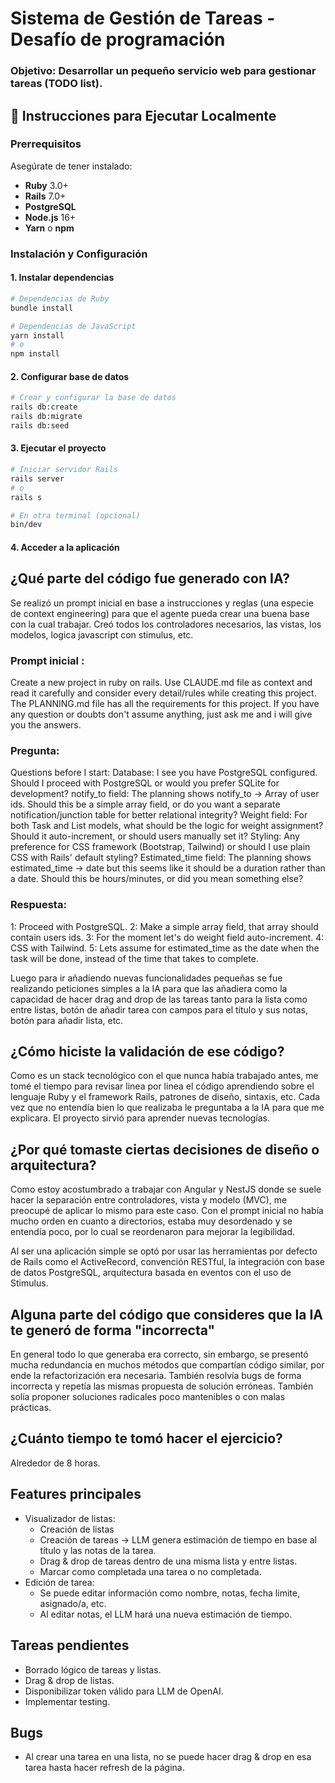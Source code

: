 # Sistema de Gestión de Tareas - Desafío de programación

### **Objetivo**: Desarrollar un pequeño servicio web para gestionar tareas (TODO list).

## 🚀 **Instrucciones para Ejecutar Localmente**

### **Prerrequisitos**
Asegúrate de tener instalado:
- **Ruby** 3.0+ 
- **Rails** 7.0+
- **PostgreSQL**
- **Node.js** 16+
- **Yarn** o **npm**

### **Instalación y Configuración**

#### **1. Instalar dependencias**
```bash
# Dependencias de Ruby
bundle install

# Dependencias de JavaScript
yarn install
# o
npm install
```

#### **2. Configurar base de datos**
```bash
# Crear y configurar la base de datos
rails db:create
rails db:migrate
rails db:seed
```

#### **3. Ejecutar el proyecto**
```bash
# Iniciar servidor Rails
rails server
# o
rails s

# En otra terminal (opcional)
bin/dev
```

#### **4. Acceder a la aplicación**

## ¿Qué parte del código fue generado con IA?

Se realizó un prompt inicial en base a instrucciones y reglas (una especie de context engineering) para que el agente pueda crear una buena base con la cual trabajar. Creó todos los controladores necesarios, las vistas, los modelos, logica javascript con stimulus, etc. 

### Prompt inicial :
Create a new project in ruby on rails. Use CLAUDE.md file as context and read it carefully and consider every detail/rules while creating this project. The PLANNING.md file has all the requirements for this project. If you have any question or doubts don't assume anything, just ask me and i will give you the answers.

### Pregunta:
Questions before I start:
Database: I see you have PostgreSQL configured. Should I proceed with PostgreSQL or would you prefer SQLite for development?
notify_to field: The planning shows notify_to -> Array of user ids. Should this be a simple array field, or do you want a separate notification/junction table for better relational integrity?
Weight field: For both Task and List models, what should be the logic for weight assignment? Should it auto-increment, or should users manually set it?
Styling: Any preference for CSS framework (Bootstrap, Tailwind) or should I use plain CSS with Rails' default styling?
Estimated_time field: The planning shows estimated_time -> date but this seems like it should be a duration rather than a date. Should this be hours/minutes, or did you mean something else?

### Respuesta:
1: Proceed with PostgreSQL. 2: Make a simple array field, that array should contain users ids. 3: For the moment let's do weight field auto-increment. 4: CSS with Tailwind. 5: Lets assume for estimated_time as the date when the task will be done, instead of the time that takes to complete.

Luego para ir añadiendo nuevas funcionalidades pequeñas se fue realizando peticiones simples a la IA para que las añadiera como la capacidad de hacer drag and drop de las tareas tanto para la lista como entre listas, botón de añadir tarea con campos para el título y sus notas, botón para añadir lista, etc.

## ¿Cómo hiciste la validación de ese código?

Como es un stack tecnológico con el que nunca había trabajado antes, me tomé el tiempo para revisar linea por linea el código aprendiendo sobre el lenguaje Ruby y el framework Rails, patrones de diseño, sintaxis, etc. Cada vez que no entendía bien lo que realizaba le preguntaba a la IA para que me explicara. El proyecto sirvió para aprender nuevas tecnologías.

## ¿Por qué tomaste ciertas decisiones de diseño o arquitectura?

Como estoy acostumbrado a trabajar con Angular y NestJS donde se suele hacer la separación entre controladores, vista y modelo (MVC), me preocupé de aplicar lo mismo para este caso. Con el prompt inicial no había mucho orden en cuanto a directorios, estaba muy desordenado y se entendía poco, por lo cual se reordenaron para mejorar la legibilidad.

Al ser una aplicación simple se optó por usar las herramientas por defecto de Rails como el ActiveRecord, convención RESTful, la integración con base de datos PostgreSQL, arquitectura basada en eventos con el uso de Stimulus.

## Alguna parte del código que consideres que la IA te generó de forma "incorrecta"

En general todo lo que generaba era correcto, sin embargo, se presentó mucha redundancia en muchos métodos que compartían código similar, por ende la refactorización era necesaria. También resolvía bugs de forma incorrecta y repetía las mismas propuesta de solución erróneas. También solía proponer soluciones radicales poco mantenibles o con malas prácticas.

## ¿Cuánto tiempo te tomó hacer el ejercicio?

Alrededor de 8 horas.

## Features principales

- Visualizador de listas:
  - Creación de listas
  - Creación de tareas -> LLM genera estimación de tiempo en base al título y las notas de la tarea.
  - Drag & drop de tareas dentro de una misma lista y entre listas.
  - Marcar como completada una tarea o no completada.
- Edición de tarea:
  - Se puede editar información como nombre, notas, fecha limite, asignado/a, etc.
  - Al editar notas, el LLM hará una nueva estimación de tiempo.

## Tareas pendientes

- Borrado lógico de tareas y listas.
- Drag & drop de listas.
- Disponibilizar token válido para LLM de OpenAI.
- Implementar testing.

## Bugs

- Al crear una tarea en una lista, no se puede hacer drag & drop en esa tarea hasta hacer refresh de la página.